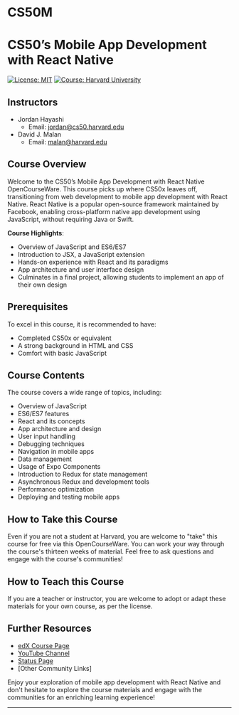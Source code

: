 # CS50M

# CS50’s Mobile App Development with React Native

[![License: MIT](https://img.shields.io/badge/License-MIT-blue.svg)](https://opensource.org/licenses/MIT)
[![Course: Harvard University](https://img.shields.io/badge/Course-Harvard%20University-red.svg)](https://your-course-link.com)

## Instructors

- Jordan Hayashi
  - Email: [jordan@cs50.harvard.edu](mailto:jordan@cs50.harvard.edu)
- David J. Malan
  - Email: [malan@harvard.edu](mailto:malan@harvard.edu)

## Course Overview

Welcome to the CS50’s Mobile App Development with React Native OpenCourseWare. This course picks up where CS50x leaves off, transitioning from web development to mobile app development with React Native. React Native is a popular open-source framework maintained by Facebook, enabling cross-platform native app development using JavaScript, without requiring Java or Swift.

**Course Highlights**:

- Overview of JavaScript and ES6/ES7
- Introduction to JSX, a JavaScript extension
- Hands-on experience with React and its paradigms
- App architecture and user interface design
- Culminates in a final project, allowing students to implement an app of their own design

## Prerequisites

To excel in this course, it is recommended to have:

- Completed CS50x or equivalent
- A strong background in HTML and CSS
- Comfort with basic JavaScript

## Course Contents

The course covers a wide range of topics, including:

- Overview of JavaScript
- ES6/ES7 features
- React and its concepts
- App architecture and design
- User input handling
- Debugging techniques
- Navigation in mobile apps
- Data management
- Usage of Expo Components
- Introduction to Redux for state management
- Asynchronous Redux and development tools
- Performance optimization
- Deploying and testing mobile apps

## How to Take this Course

Even if you are not a student at Harvard, you are welcome to "take" this course for free via this OpenCourseWare. You can work your way through the course's thirteen weeks of material. Feel free to ask questions and engage with the course's communities!

## How to Teach this Course

If you are a teacher or instructor, you are welcome to adopt or adapt these materials for your own course, as per the license.

## Further Resources

- [edX Course Page](https://your-edx-course-link.com)
- [YouTube Channel](https://your-youtube-channel-link.com)
- [Status Page](https://status-page-link.com)
- [Other Community Links]

Enjoy your exploration of mobile app development with React Native and don't hesitate to explore the course materials and engage with the communities for an enriching learning experience!

---
